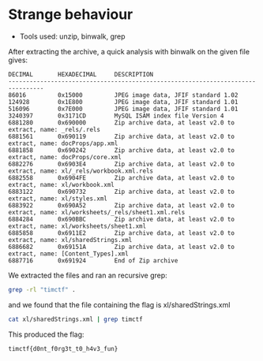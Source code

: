 Strange behaviour
=====

* Tools used: unzip, binwalk, grep

After extracting the archive, a quick analysis with binwalk on the given file gives:

```
DECIMAL       HEXADECIMAL     DESCRIPTION
--------------------------------------------------------------------------------
86016         0x15000         JPEG image data, JFIF standard 1.02
124928        0x1E800         JPEG image data, JFIF standard 1.01
516096        0x7E000         JPEG image data, JFIF standard 1.01
3240397       0x3171CD        MySQL ISAM index file Version 4
6881280       0x690000        Zip archive data, at least v2.0 to extract, name: _rels/.rels
6881561       0x690119        Zip archive data, at least v2.0 to extract, name: docProps/app.xml
6881858       0x690242        Zip archive data, at least v2.0 to extract, name: docProps/core.xml
6882276       0x6903E4        Zip archive data, at least v2.0 to extract, name: xl/_rels/workbook.xml.rels
6882558       0x6904FE        Zip archive data, at least v2.0 to extract, name: xl/workbook.xml
6883122       0x690732        Zip archive data, at least v2.0 to extract, name: xl/styles.xml
6883922       0x690A52        Zip archive data, at least v2.0 to extract, name: xl/worksheets/_rels/sheet1.xml.rels
6884284       0x690BBC        Zip archive data, at least v2.0 to extract, name: xl/worksheets/sheet1.xml
6885858       0x6911E2        Zip archive data, at least v2.0 to extract, name: xl/sharedStrings.xml
6886682       0x69151A        Zip archive data, at least v2.0 to extract, name: [Content_Types].xml
6887716       0x691924        End of Zip archive

```

We extracted the files and ran an recursive grep:

```sh
grep -rl "timctf" .
```

and we found that the file containing the flag is xl/sharedStrings.xml

```sh
cat xl/sharedStrings.xml | grep timctf
```

This produced the flag:

```
timctf{d0nt_f0rg3t_t0_h4v3_fun}
```
